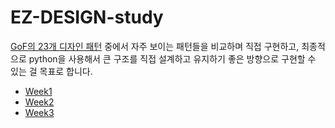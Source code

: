 # EZ-DESIGN-study

[GoF의 23개 디자인 패턴](https://refactoring.guru/design-patterns) 중에서 자주 보이는 패턴들을 비교하며 직접 구현하고, 최종적으로 python을 사용해서 큰 구조를 직접 설계하고 유지하기 좋은 방향으로 구현할 수 있는 걸 목표로 합니다.

- [Week1](week1/)
- [Week2](week2/)
- [Week3](week3/)
